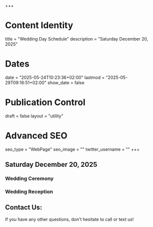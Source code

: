 +++
# Content Identity
title = "Wedding Day Schedule"
description = "Saturday December 20, 2025"
# Dates
date = "2025-05-24T10:23:36+02:00"
lastmod = "2025-05-29T09:16:51+02:00"
show_date = false

# Publication Control
draft = false
layout = "utility"

# Advanced SEO
seo_type = "WebPage"
seo_image = ""
twitter_username = ""
+++
## Saturday December 20, 2025

### Wedding Ceremony

### Wedding Reception

## Contact Us:

If you have any other questions, don't hesitate to call or text us!